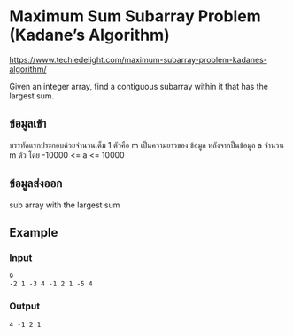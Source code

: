 # Maximum Sum Subarray Problem (Kadane’s Algorithm)
https://www.techiedelight.com/maximum-subarray-problem-kadanes-algorithm/

Given an integer array, find a contiguous subarray within it that has the largest sum.

## ข้อมูลเข้า
บรรทัดแรกประกอบด้วยจำนวนเต็ม 1 ตัวคือ m เป็นความยาวของ ข้อมูล
หลังจากป็นข้อมูล a จำนวน m ตัว  โดย  -10000 <= a <= 10000
  
## ข้อมูลส่งออก
sub array with the largest sum
## Example
### Input
~~~
9
-2 1 -3 4 -1 2 1 -5 4
~~~
### Output
~~~
4 -1 2 1
~~~

